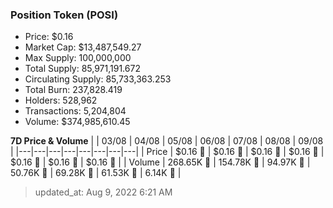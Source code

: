 
  ### Position Token (POSI)
  - Price: $0.16
  - Market Cap: $13,487,549.27
  - Max Supply: 100,000,000
  - Total Supply: 85,971,191.672
  - Circulating Supply: 85,733,363.253
  - Total Burn: 237,828.419
  - Holders: 528,962
  - Transactions: 5,204,804
  - Volume: $374,985,610.45

  **7D Price & Volume**
  | | 03&#x2F;08 | 04&#x2F;08 | 05&#x2F;08 | 06&#x2F;08 | 07&#x2F;08 | 08&#x2F;08 | 09&#x2F;08 |
  |---|---|---|---|---|---|---|---|
  | Price | $0.16 🚀 | $0.16 🔻 | $0.16 🚀 | $0.16 🔻 | $0.16 🔻 | $0.16 🚀 | $0.16 🚀 |
  | Volume | 268.65K 🚀 | 154.78K 🔻 | 94.97K 🔻 | 50.76K 🔻 | 69.28K 🚀 | 61.53K 🔻 | 6.14K 🔻 |

  > updated_at: Aug 9, 2022 6:21 AM
